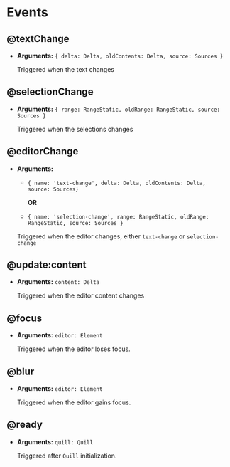 # Events 

## @textChange

- **Arguments:** `{ delta: Delta, oldContents: Delta, source: Sources }`

  Triggered when the text changes

## @selectionChange

- **Arguments:** `{ range: RangeStatic, oldRange: RangeStatic, source: Sources }`

  Triggered when the selections changes

## @editorChange

- **Arguments:** 
  
  - `{ name: 'text-change', delta: Delta, oldContents: Delta, source: Sources}`
   
    **OR**

  - `{ name: 'selection-change', range: RangeStatic, oldRange: RangeStatic, source: Sources }`

  Triggered when the editor changes, either `text-change` or `selection-change`

## @update:content

- **Arguments:** `content: Delta`

  Triggered when the editor content changes

## @focus

- **Arguments:** `editor: Element`

  Triggered when the editor loses focus.

## @blur

- **Arguments:** `editor: Element`
  
  Triggered when the editor gains focus.

## @ready

- **Arguments:** `quill: Quill`
  
  Triggered after `Quill` initialization.